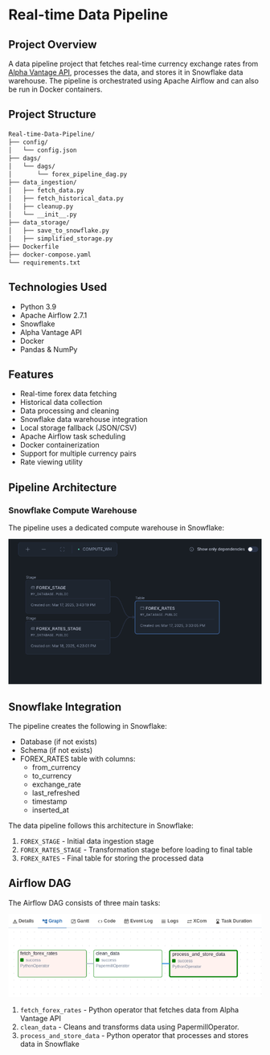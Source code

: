 # Real-time Data Pipeline

## Project Overview
A data pipeline project that fetches real-time currency exchange rates from [Alpha Vantage API](https://www.alphavantage.co), processes the data, and stores it in Snowflake data warehouse. The pipeline is orchestrated using Apache Airflow and can also be run in Docker containers.



## Project Structure
```
Real-time-Data-Pipeline/
├── config/                    
│   └── config.json           
├── dags/                     
│   └── dags/
│       └── forex_pipeline_dag.py
├── data_ingestion/           
│   ├── fetch_data.py         
│   ├── fetch_historical_data.py 
│   ├── cleanup.py            
│   └── __init__.py
├── data_storage/             
│   ├── save_to_snowflake.py 
│   ├── simplified_storage.py 
├── Dockerfile               
├── docker-compose.yaml      
└── requirements.txt          
```

## Technologies Used
- Python 3.9
- Apache Airflow 2.7.1
- Snowflake
- Alpha Vantage API
- Docker
- Pandas & NumPy

  
## Features
- Real-time forex data fetching
- Historical data collection
- Data processing and cleaning
- Snowflake data warehouse integration
- Local storage fallback (JSON/CSV)
- Apache Airflow task scheduling
- Docker containerization
- Support for multiple currency pairs
- Rate viewing utility

  
## Pipeline Architecture
### Snowflake Compute Warehouse
The pipeline uses a dedicated compute warehouse in Snowflake:

![Snowflake Compute Warehouse](config/icon/DWH.png)
## Snowflake Integration
The pipeline creates the following in Snowflake:
- Database (if not exists)
- Schema (if not exists)
- FOREX_RATES table with columns:
  - from_currency
  - to_currency
  - exchange_rate
  - last_refreshed
  - timestamp
  - inserted_at

The data pipeline follows this architecture in Snowflake:

1. `FOREX_STAGE` - Initial data ingestion stage
2. `FOREX_RATES_STAGE` - Transformation stage before loading to final table
3. `FOREX_RATES` - Final table for storing the processed data

## Airflow DAG
The Airflow DAG consists of three main tasks:

![Airflow DAG](config/icon/Dags.png)

1. `fetch_forex_rates` - Python operator that fetches data from Alpha Vantage API
2. `clean_data` - Cleans and transforms data using PapermillOperator.
3. `process_and_store_data` - Python operator that processes and stores data in Snowflake
